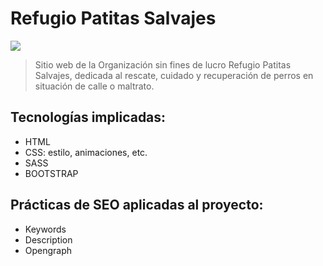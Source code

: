 # Refugio Patitas Salvajes

[![](https://www.sitandplas.com/wp-content/uploads/2016/04/PerroyHumano.jpg)](http://https://www.sitandplas.com/wp-content/uploads/2016/04/PerroyHumano.jpg)

> Sitio web de la Organización sin fines de lucro Refugio Patitas Salvajes, dedicada al rescate, cuidado y recuperación de perros en situación de calle o maltrato.

## Tecnologías implicadas:
- HTML
- CSS: estilo, animaciones, etc.
- SASS
- BOOTSTRAP

## Prácticas de SEO aplicadas al proyecto:
- Keywords
- Description
- Opengraph